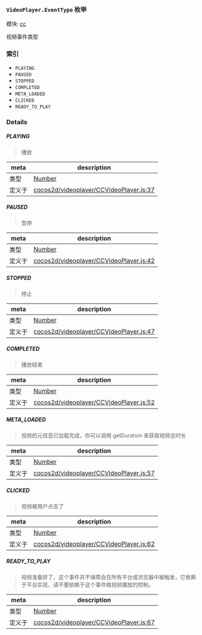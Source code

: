 ### `VideoPlayer.EventType` 枚举



模块: [cc](../modules/cc.md)


视频事件类型


### 索引
  - `PLAYING`
  - `PAUSED`
  - `STOPPED`
  - `COMPLETED`
  - `META_LOADED`
  - `CLICKED`
  - `READY_TO_PLAY`

### Details


##### PLAYING

> 播放

| meta | description |
|------|-------------|
| 类型 | <a href="https://developer.mozilla.org/en/JavaScript/Reference/Global_Objects/Number" class="crosslink external" target="_blank">Number</a> |
| 定义于 | [cocos2d/videoplayer/CCVideoPlayer.js:37](https://github.com/cocos-creator/engine/blob/793ed1e41a1e981ef927cb5ecccb6f051f942b50/cocos2d/videoplayer/CCVideoPlayer.js#L37) |



##### PAUSED

> 暂停

| meta | description |
|------|-------------|
| 类型 | <a href="https://developer.mozilla.org/en/JavaScript/Reference/Global_Objects/Number" class="crosslink external" target="_blank">Number</a> |
| 定义于 | [cocos2d/videoplayer/CCVideoPlayer.js:42](https://github.com/cocos-creator/engine/blob/793ed1e41a1e981ef927cb5ecccb6f051f942b50/cocos2d/videoplayer/CCVideoPlayer.js#L42) |



##### STOPPED

> 停止

| meta | description |
|------|-------------|
| 类型 | <a href="https://developer.mozilla.org/en/JavaScript/Reference/Global_Objects/Number" class="crosslink external" target="_blank">Number</a> |
| 定义于 | [cocos2d/videoplayer/CCVideoPlayer.js:47](https://github.com/cocos-creator/engine/blob/793ed1e41a1e981ef927cb5ecccb6f051f942b50/cocos2d/videoplayer/CCVideoPlayer.js#L47) |



##### COMPLETED

> 播放结束

| meta | description |
|------|-------------|
| 类型 | <a href="https://developer.mozilla.org/en/JavaScript/Reference/Global_Objects/Number" class="crosslink external" target="_blank">Number</a> |
| 定义于 | [cocos2d/videoplayer/CCVideoPlayer.js:52](https://github.com/cocos-creator/engine/blob/793ed1e41a1e981ef927cb5ecccb6f051f942b50/cocos2d/videoplayer/CCVideoPlayer.js#L52) |



##### META_LOADED

> 视频的元信息已加载完成，你可以调用 getDuration 来获取视频总时长

| meta | description |
|------|-------------|
| 类型 | <a href="https://developer.mozilla.org/en/JavaScript/Reference/Global_Objects/Number" class="crosslink external" target="_blank">Number</a> |
| 定义于 | [cocos2d/videoplayer/CCVideoPlayer.js:57](https://github.com/cocos-creator/engine/blob/793ed1e41a1e981ef927cb5ecccb6f051f942b50/cocos2d/videoplayer/CCVideoPlayer.js#L57) |



##### CLICKED

> 视频被用户点击了

| meta | description |
|------|-------------|
| 类型 | <a href="https://developer.mozilla.org/en/JavaScript/Reference/Global_Objects/Number" class="crosslink external" target="_blank">Number</a> |
| 定义于 | [cocos2d/videoplayer/CCVideoPlayer.js:62](https://github.com/cocos-creator/engine/blob/793ed1e41a1e981ef927cb5ecccb6f051f942b50/cocos2d/videoplayer/CCVideoPlayer.js#L62) |



##### READY_TO_PLAY

> 视频准备好了，这个事件并不保障会在所有平台或浏览器中被触发，它依赖于平台实现，请不要依赖于这个事件做视频播放的控制。

| meta | description |
|------|-------------|
| 类型 | <a href="https://developer.mozilla.org/en/JavaScript/Reference/Global_Objects/Number" class="crosslink external" target="_blank">Number</a> |
| 定义于 | [cocos2d/videoplayer/CCVideoPlayer.js:67](https://github.com/cocos-creator/engine/blob/793ed1e41a1e981ef927cb5ecccb6f051f942b50/cocos2d/videoplayer/CCVideoPlayer.js#L67) |


